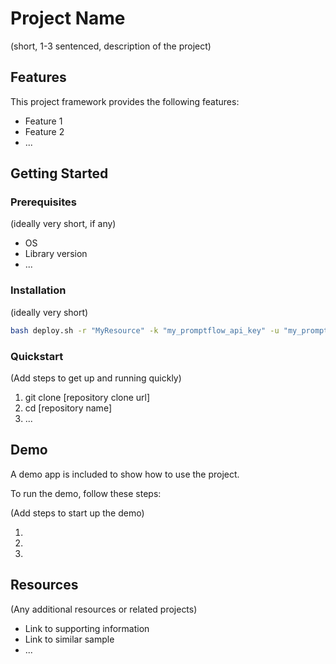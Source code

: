 # Project Name

(short, 1-3 sentenced, description of the project)

## Features

This project framework provides the following features:

* Feature 1
* Feature 2
* ...

## Getting Started

### Prerequisites

(ideally very short, if any)

- OS
- Library version
- ...

### Installation

(ideally very short)
```bash
bash deploy.sh -r "MyResource" -k "my_promptflow_api_key" -u "my_promptflow_api_endpoint"
```

### Quickstart
(Add steps to get up and running quickly)

1. git clone [repository clone url]
2. cd [repository name]
3. ...


## Demo

A demo app is included to show how to use the project.

To run the demo, follow these steps:

(Add steps to start up the demo)

1.
2.
3.

## Resources

(Any additional resources or related projects)

- Link to supporting information
- Link to similar sample
- ...
